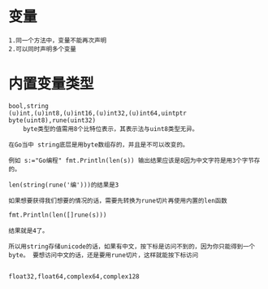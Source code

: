 # 变量
    1.同一个方法中，变量不能再次声明
    2.可以同时声明多个变量
# 内置变量类型
    bool,string
    (u)int,(u)int8,(u)int16,(u)int32,(u)int64,uintptr
    byte(uint8),rune(uint32)
        byte类型的值需用8个比特位表示，其表示法与uint8类型无异。

    在Go当中 string底层是用byte数组存的，并且是不可以改变的。

    例如 s:="Go编程" fmt.Println(len(s)) 输出结果应该是8因为中文字符是用3个字节存的。

    len(string(rune('编')))的结果是3

    如果想要获得我们想要的情况的话，需要先转换为rune切片再使用内置的len函数

    fmt.Println(len([]rune(s)))

    结果就是4了。

    所以用string存储unicode的话，如果有中文，按下标是访问不到的，因为你只能得到一个byte。 要想访问中文的话，还是要用rune切片，这样就能按下标访问


    float32,float64,complex64,complex128


